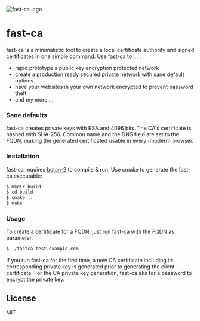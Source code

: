 ![fast-ca logo](https://wille.io/fast-ca.png "fast-ca logo")
# fast-ca

fast-ca is a minimalistic tool to create a local certificate authority and signed certificates in one simple command.
Use fast-ca to ... :

  - rapid prototype a public key encryption protected network
  - create a production ready secured private network with sane default options
  - have your websites in your own network encrypted to prevent password theft
  - and my more ...

### Sane defaults

fast-ca creates private keys with RSA and 4096 bits. The CA's certificate is hashed with SHA-256.
Common name and the DNS field are set to the FQDN, making the generated certificated usable in every (modern) browser.

### Installation

fast-ca requires [botan-2](https://botan.randombit.net/) to compile & run.
Use cmake to generate the fast-ca executable:

```sh
$ mkdir build
$ cd build
$ cmake ..
$ make
```

### Usage

To create a certificate for a FQDN, just run fast-ca with the FQDN as parameter.

```sh
$ ./fastca test.example.com
```

If you run fast-ca for the first time, a new CA certificate including its corresponding private key is generated prior to generating the client certificate. For the CA private key generation, fast-ca aks for a password to encrypt the private key.

License
----

MIT
